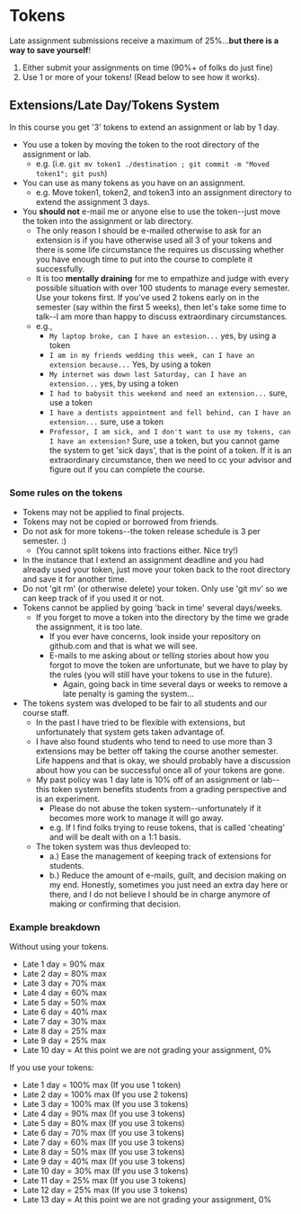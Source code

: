 # Tokens

Late assignment submissions receive a maximum of 25%...**but there is a way to save yourself**!

1. Either submit your assignments on time (90%+ of folks do just fine)
2. Use 1 or more of your tokens! (Read below to see how it works).

## Extensions/Late Day/Tokens System

In this course you get '3' tokens to extend an assignment or lab by 1 day.

- You use a token by moving the token to the root directory of the assignment or lab.
	- e.g. (i.e. `git mv token1 ./destination ; git commit -m "Moved token1"; git push`)
- You can use as many tokens as you have on an assignment.
	- e.g. Move token1, token2, and token3 into an assignment directory to extend the assignment 3 days.
- You **should not** e-mail me or anyone else to use the token--just move the token into the assignment or lab directory.
	- The only reason I should be e-mailed otherwise to ask for an extension is if you have otherwise used all 3 of your tokens and there is some life circumstance the requires us discussing whether you have enough time to put into the course to complete it successfully. 
	- It is too **mentally draining** for me to empathize and judge with every possible situation with over 100 students to manage every semester. Use your tokens first. If you've used 2 tokens early on in the semester (say within the first 5 weeks), then let's take some time to talk--I am more than happy to discuss extraordinary circumstances.
	- e.g.,
		- `My laptop broke, can I have an extesion...` yes, by using a token
		- `I am in my friends wedding this week, can I have an extension because...` Yes, by using a token
		- `My internet was down last Saturday, can I have an extension...` yes, by using a token
		- `I had to babysit this weekend and need an extension...` sure, use a token
		- `I have a dentists appointment and fell behind, can I have an extension...` sure, use a token
		- `Professor, I am sick, and I don't want to use my tokens, can I have an extension?` Sure, use a token, but you cannot game the system to get 'sick days', that is the point of a token. If it is an extraordinary circumstance, then we need to cc your advisor and figure out if you can complete the course.


### Some rules on the tokens

- Tokens may not be applied to final projects.
- Tokens may not be copied or borrowed from friends.
- Do not ask for more tokens--the token release schedule is 3 per semester. :)
	- (You cannot split tokens into fractions either. Nice try!) 
- In the instance that I extend an assignment deadline and you had already used your token, just move your token back to the root directory and save it for another time.
- Do not 'git rm' (or otherwise delete) your token. Only use 'git mv' so we can keep track of if you used it or not. 
- Tokens cannot be applied by going 'back in time' several days/weeks. 
	- If you forget to move  a token into the directory by the time we grade the assignment, it is too late. 
		- If you ever have concerns, look inside your repository on github.com and that is what we will see.
		- E-mails to me asking about or telling stories about how you forgot to move the token are unfortunate, but we have to play by the rules (you will still have your tokens to use in the future).
			- Again, going back in time several days or weeks to remove a late penalty is gaming the system...
- The tokens system was dveloped to be fair to all students and our course staff. 
	- In the past I have tried to be flexible with extensions, but unfortunately that system gets taken advantage of. 
	- I have also found students who tend to need to use more than 3 extensions may be better off taking the course another semester. Life happens and that is okay, we should probably have a discussion about how you can be successful once all of your tokens are gone.
	- My past policy was 1 day late is 10% off of an assignment or lab--this token system benefits students from a grading perspective and is an experiment.
		- Please do not abuse the token system--unfortunately if it becomes more work to manage it will go away.
		- e.g. If I find folks trying to reuse tokens, that is called 'cheating' and will be dealt with on a 1:1 basis.
	- The token system was thus devleoped to:
		- a.) Ease the management of keeping track of extensions for students.
		- b.) Reduce the amount of e-mails, guilt, and decision making on my end. Honestly, sometimes you just need an extra day here or there, and I do not believe I should be in charge anymore of making or confirming that decision.


### Example breakdown

Without using your tokens.

- Late 1 day = 90% max
- Late 2 day = 80% max
- Late 3 day = 70% max
- Late 4 day = 60% max
- Late 5 day = 50% max
- Late 6 day = 40% max
- Late 7 day = 30% max
- Late 8 day = 25% max
- Late 9 day = 25% max
- Late 10 day = At this point we are not grading your assignment, 0%

If you use your tokens:

- Late 1 day = 100% max (If you use 1 token)
- Late 2 day = 100% max (If you use 2 tokens)
- Late 3 day = 100% max (If you use 3 tokens)
- Late 4 day = 90% max (If you use 3 tokens)
- Late 5 day = 80% max (If you use 3 tokens)
- Late 6 day = 70% max (If you use 3 tokens)
- Late 7 day = 60% max (If you use 3 tokens)
- Late 8 day = 50% max (If you use 3 tokens)
- Late 9 day = 40% max (If you use 3 tokens)
- Late 10 day = 30% max (If you use 3 tokens)
- Late 11 day = 25% max (If you use 3 tokens)
- Late 12 day = 25% max (If you use 3 tokens)
- Late 13 day = At this point we are not grading your assignment, 0%

